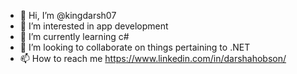 - 👋 Hi, I’m @kingdarsh07
- 👀 I’m interested in app development
- 🌱 I’m currently learning c#
- 💞️ I’m looking to collaborate on things pertaining to .NET
- 📫 How to reach me https://www.linkedin.com/in/darshahobson/

<!---
kingdarsh07/kingdarsh07 is a ✨ special ✨ repository because its `README.md` (this file) appears on your GitHub profile.
You can click the Preview link to take a look at your changes.
--->
